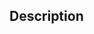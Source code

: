 ## Description

<!-- A brief summary of what this PR changes and the reason behind it ("Why" this change is necessary) -->
